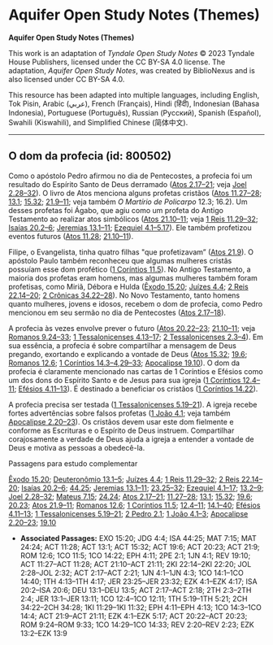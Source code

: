 # Aquifer Open Study Notes (Themes)

**Aquifer Open Study Notes (Themes)**

This work is an adaptation of *Tyndale Open Study Notes* © 2023 Tyndale House Publishers, licensed under the CC BY\-SA 4\.0 license. The adaptation, *Aquifer Open Study Notes*, was created by BiblioNexus and is also licensed under CC BY\-SA 4\.0\.

This resource has been adapted into multiple languages, including English, Tok Pisin, Arabic (عربي), French (Français), Hindi (हिंदी), Indonesian (Bahasa Indonesia), Portuguese (Português), Russian (Русский), Spanish (Español), Swahili (Kiswahili), and Simplified Chinese (简体中文).



--------------------------------

## O dom da profecia (id: 800502)

Como o apóstolo Pedro afirmou no dia de Pentecostes, a profecia foi um resultado do Espírito Santo de Deus derramado ([Atos 2\.17–21](https://ref.ly/Acts2:17-Acts2:21); veja [Joel 2\.28–32](https://ref.ly/Joel2:28-Joel2:32)). O livro de Atos menciona alguns profetas cristãos ([Atos 11\.27–28](https://ref.ly/Acts11:27-Acts11:28); [13\.1](https://ref.ly/Acts13:1); [15\.32](https://ref.ly/Acts15:32); [21\.9–11](https://ref.ly/Acts21:9-Acts21:11); veja também *O Martírio de Policarpo* 12\.3; 16\.2\). Um desses profetas foi Ágabo, que agiu como um profeta do Antigo Testamento ao realizar atos simbólicos ([Atos 21\.10–11](https://ref.ly/Acts21:10-Acts21:11); veja [1 Reis 11\.29–32](https://ref.ly/1Kgs11:29-1Kgs11:32); [Isaías 20\.2–6](https://ref.ly/Isa20:2-Isa20:6); [Jeremias 13\.1–11](https://ref.ly/Jer13:1-Jer13:11); [Ezequiel 4\.1–5\.17](https://ref.ly/Ezek4:1-Ezek5:17)). Ele também profetizou eventos futuros ([Atos 11\.28](https://ref.ly/Acts11:28); [21\.10–11](https://ref.ly/Acts21:10-Acts21:11)).

Filipe, o Evangelista, tinha quatro filhas "que profetizavam” ([Atos 21\.9](https://ref.ly/Acts21:9)). O apóstolo Paulo também reconheceu que algumas mulheres cristãs possuíam esse dom profético ([1 Coríntios 11\.5](https://ref.ly/1Cor11:5)). No Antigo Testamento, a maioria dos profetas eram homens, mas algumas mulheres também foram profetisas, como Miriã, Débora e Hulda ([Êxodo 15\.20](https://ref.ly/Exod15:20); [Juízes 4\.4](https://ref.ly/Judg4:4); [2 Reis 22\.14–20](https://ref.ly/2Kgs22:14-2Kgs22:20); [2 Crônicas 34\.22–28](https://ref.ly/2Chr34:22-2Chr34:28)). No Novo Testamento, tanto homens quanto mulheres, jovens e idosos, recebem o dom de profecia, como Pedro mencionou em seu sermão no dia de Pentecostes ([Atos 2\.17–18](https://ref.ly/Acts2:17-Acts2:18)).

A profecia às vezes envolve prever o futuro ([Atos 20\.22–23](https://ref.ly/Acts20:22-Acts20:23); [21\.10–11](https://ref.ly/Acts21:10-Acts21:11); veja [Romanos 9\.24–33](https://ref.ly/Rom9:24-Rom9:33); [1 Tessalonicenses 4\.13–17](https://ref.ly/1Thess4:13-1Thess4:17); [2 Tessalonicenses 2\.3–4](https://ref.ly/2Thess2:3-2Thess2:4)). Em sua essência, a profecia é sobre compartilhar a mensagem de Deus pregando, exortando e explicando a vontade de Deus ([Atos 15\.32](https://ref.ly/Acts15:32); [19\.6](https://ref.ly/Acts19:6); [Romanos 12\.6](https://ref.ly/Rom12:6); [1 Coríntios 14\.3–4](https://ref.ly/1Cor14:3-1Cor14:4),[29–33](https://ref.ly/1Cor14:29-1Cor14:33); [Apocalipse 19\.10](https://ref.ly/Rev19:10)). O dom da profecia é claramente mencionado nas cartas de 1 Coríntios e Efésios como um dos dons do Espírito Santo e de Jesus para sua igreja ([1 Coríntios 12\.4–11](https://ref.ly/1Cor12:4-1Cor12:11); [Efésios 4\.11–13](https://ref.ly/Eph4:11)). É destinado a beneficiar os cristãos ([1 Coríntios 14\.22](https://ref.ly/1Cor14:22)).

A profecia precisa ser testada ([1 Tessalonicenses 5\.19–21](https://ref.ly/1Thess5:19-1Thess5:21)). A igreja recebe fortes advertências sobre falsos profetas ([1 João 4\.1](https://ref.ly/1John4:1); veja também [Apocalipse 2\.20–23](https://ref.ly/Rev2:20-Rev2:23)). Os cristãos devem usar este dom fielmente e conforme as Escrituras e o Espírito de Deus instruem. Compartilhar corajosamente a verdade de Deus ajuda a igreja a entender a vontade de Deus e motiva as pessoas a obedecê\-la.

Passagens para estudo complementar

[Êxodo 15\.20](https://ref.ly/Exod15:20); [Deuteronômio 13\.1–5](https://ref.ly/Deut13:1-Deut13:5); [Juízes 4\.4](https://ref.ly/Judg4:4); [1 Reis 11\.29–32](https://ref.ly/1Kgs11:29-1Kgs11:32); [2 Reis 22\.14–20](https://ref.ly/2Kgs22:14-2Kgs22:20); [Isaías 20\.2–6](https://ref.ly/Isa20:2-Isa20:6); [44\.25](https://ref.ly/Isa44:25); [Jeremias 13\.1–11](https://ref.ly/Jer13:1-Jer13:11); [23\.25–32](https://ref.ly/Jer23:25-Jer23:32); [Ezequiel 4\.1–17](https://ref.ly/Ezek4:1-Ezek4:17); [13\.2–9](https://ref.ly/Ezek13:2-Ezek13:9); [Joel 2\.28–32](https://ref.ly/Joel2:28-Joel2:32); [Mateus 7\.15](https://ref.ly/Matt7:15); [24\.24](https://ref.ly/Matt24:24); [Atos 2\.17–21](https://ref.ly/Acts2:17-Acts2:21); [11\.27–28](https://ref.ly/Acts11:27-Acts11:28); [13\.1](https://ref.ly/Acts13:1); [15\.32](https://ref.ly/Acts15:32); [19\.6](https://ref.ly/Acts19:6); [20\.23](https://ref.ly/Acts20:23); [Atos 21\.9–11](https://ref.ly/Acts21:9-Acts21:11); [Romanos 12\.6](https://ref.ly/Rom12:6); [1 Coríntios 11\.5](https://ref.ly/1Cor11:5); [12\.4–11](https://ref.ly/1Cor12:4-1Cor12:11); [14\.1–40](https://ref.ly/1Cor14:1-1Cor14:40); [Efésios 4\.11–13](https://ref.ly/Eph4:11-Eph4:13); [1 Tessalonicenses 5\.19–21](https://ref.ly/1Thess5:19-1Thess5:21); [2 Pedro 2\.1](https://ref.ly/2Pet2:1); [1 João 4\.1–3](https://ref.ly/1John4:1-1John4:3); [Apocalipse 2\.20–23](https://ref.ly/Rev2:20-Rev2:23); [19\.10](https://ref.ly/Rev19:10)

* **Associated Passages:** EXO 15:20; JDG 4:4; ISA 44:25; MAT 7:15; MAT 24:24; ACT 11:28; ACT 13:1; ACT 15:32; ACT 19:6; ACT 20:23; ACT 21:9; ROM 12:6; 1CO 11:5; 1CO 14:22; EPH 4:11; 2PE 2:1; 1JN 4:1; REV 19:10; ACT 11:27–ACT 11:28; ACT 21:10–ACT 21:11; 2KI 22:14–2KI 22:20; JOL 2:28–JOL 2:32; ACT 2:17–ACT 2:21; 1JN 4:1–1JN 4:3; 1CO 14:1–1CO 14:40; 1TH 4:13–1TH 4:17; JER 23:25–JER 23:32; EZK 4:1–EZK 4:17; ISA 20:2–ISA 20:6; DEU 13:1–DEU 13:5; ACT 2:17–ACT 2:18; 2TH 2:3–2TH 2:4; JER 13:1–JER 13:11; 1CO 12:4–1CO 12:11; 1TH 5:19–1TH 5:21; 2CH 34:22–2CH 34:28; 1KI 11:29–1KI 11:32; EPH 4:11–EPH 4:13; 1CO 14:3–1CO 14:4; ACT 21:9–ACT 21:11; EZK 4:1–EZK 5:17; ACT 20:22–ACT 20:23; ROM 9:24–ROM 9:33; 1CO 14:29–1CO 14:33; REV 2:20–REV 2:23; EZK 13:2–EZK 13:9

